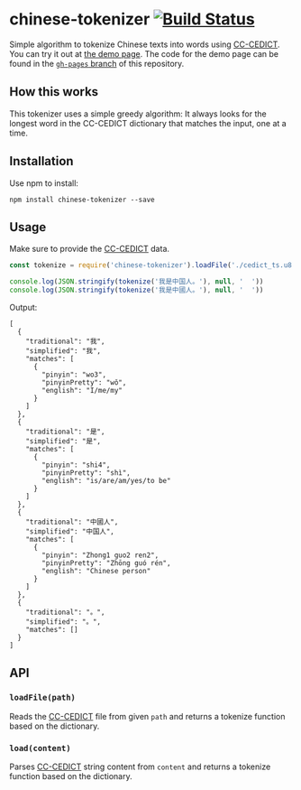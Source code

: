 # chinese-tokenizer [![Build Status](https://travis-ci.org/yishn/chinese-tokenizer.svg?branch=master)](https://travis-ci.org/yishn/chinese-tokenizer)

Simple algorithm to tokenize Chinese texts into words using [CC-CEDICT](https://cc-cedict.org/). You can try it out at [the demo page](https://yishn.github.io/chinese-tokenizer/). The code for the demo page can be found in the [`gh-pages` branch](https://github.com/yishn/chinese-tokenizer/tree/gh-pages) of this repository.

## How this works

This tokenizer uses a simple greedy algorithm: It always looks for the longest word in the CC-CEDICT dictionary that matches the input, one at a time.

## Installation

Use npm to install:

~~~
npm install chinese-tokenizer --save
~~~

## Usage

Make sure to provide the [CC-CEDICT](https://cc-cedict.org/) data.

~~~js
const tokenize = require('chinese-tokenizer').loadFile('./cedict_ts.u8')

console.log(JSON.stringify(tokenize('我是中国人。'), null, '  '))
console.log(JSON.stringify(tokenize('我是中國人。'), null, '  '))
~~~

Output:

~~~
[
  {
    "traditional": "我",
    "simplified": "我",
    "matches": [
      {
        "pinyin": "wo3",
        "pinyinPretty": "wǒ",
        "english": "I/me/my"
      }
    ]
  },
  {
    "traditional": "是",
    "simplified": "是",
    "matches": [
      {
        "pinyin": "shi4",
        "pinyinPretty": "shì",
        "english": "is/are/am/yes/to be"
      }
    ]
  },
  {
    "traditional": "中國人",
    "simplified": "中国人",
    "matches": [
      {
        "pinyin": "Zhong1 guo2 ren2",
        "pinyinPretty": "Zhōng guó rén",
        "english": "Chinese person"
      }
    ]
  },
  {
    "traditional": "。",
    "simplified": "。",
    "matches": []
  }
]
~~~

## API

### `loadFile(path)`

Reads the [CC-CEDICT](https://cc-cedict.org/) file from given `path` and returns a tokenize function based on the dictionary.

### `load(content)`

Parses [CC-CEDICT](https://cc-cedict.org/) string content from `content` and returns a tokenize function based on the dictionary.
